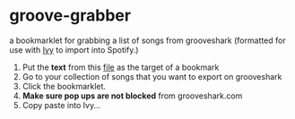 # groove-grabber
a bookmarklet for grabbing a list of songs from grooveshark (formatted for use with [Ivy](http://www.ivyishere.org/ivy) to import into Spotify.)

1. Put the **text** from this [file](https://raw.githubusercontent.com/TiraO/groove-grabber/master/grooveGrabber.js) as the target of a bookmark
1. Go to your collection of songs that you want to export on grooveshark
1. Click the bookmarklet.
1. **Make sure pop ups are not blocked** from grooveshark.com
1. Copy paste into Ivy...


